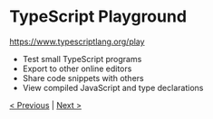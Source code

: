 # TypeScript Playground

<a href="https://www.typescriptlang.org/play" target="_blank">https://www.typescriptlang.org/play</a>

* Test small TypeScript programs
* Export to other online editors
* Share code snippets with others
* View compiled JavaScript and type declarations

[< Previous](index.md) | [Next >](type-declaration-files.md)

